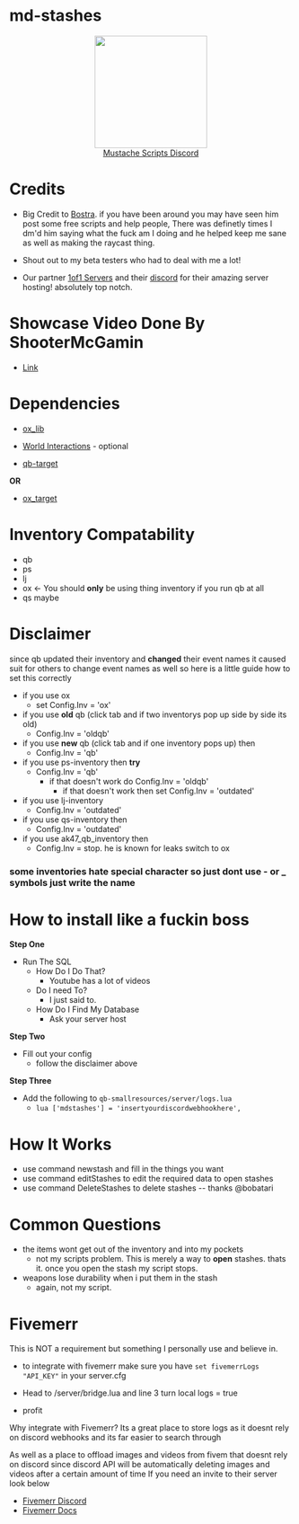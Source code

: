 <h1>md-stashes</h1>
<div align="center">
  <a href="https://discord.gg/sAMzrB4DDx">
    <img src="https://files.fivemerr.com/images/7ae3f8d3-60bc-4ec5-8502-93bb8a807eff.png" width =200px>
  </a><br>
  <a href="https://discord.gg/sAMzrB4DDx">Mustache Scripts Discord</a><br>
</div>

<h1>Credits</h1>

- Big Credit to [Bostra](https://discord.gg/5ncbwMNq). if you have been around you may have seen him post some free scripts and help people, There was definetly times I dm'd him saying what the fuck am I doing and he helped keep me sane as well as making the raycast thing.

- Shout out to my beta testers who had to deal with me a lot!

- Our partner [1of1 Servers]( https://1of1servers.com/) and their [discord](https://discord.gg/1of1servers) for their amazing server hosting! absolutely top notch.

<h1>Showcase Video Done By ShooterMcGamin</h1>

- [Link](https://www.youtube.com/watch?v=N0zdbZ3CM9Y)

<h1>Dependencies</h1>

- [ox_lib](https://github.com/CommunityOx/ox_lib/releases)

- [World Interactions](https://github.com/darktrovx/interact) - optional

- [qb-target](https://github.com/qbcore-framework/qb-target)

**OR**

- [ox_target](https://github.com/CommunityOx/ox_target)

<h1> Inventory Compatability </h1>

- qb
- ps
- lj
- ox <- You should **only** be using thing inventory if you run qb at all
- qs maybe

<h1> Disclaimer </h1>
since qb updated their inventory and <b>changed</b> their event names it caused suit for others to change event names as well so here is a little guide how to set this correctly

- if you use ox
  - set Config.Inv = 'ox'
- if you use **old** qb (click tab and if two inventorys pop up side by side its old)
  - Config.Inv = 'oldqb'
- if you use **new** qb (click tab and if one inventory pops up) then
  - Config.Inv = 'qb'
- if you use ps-inventory then **try**
  - Config.Inv = 'qb'
    - if that doesn't work do Config.Inv = 'oldqb'
      - if that doesn't work then set Config.Inv = 'outdated'
- if you use lj-inventory
  - Config.Inv = 'outdated'
- if you use qs-inventory then
  - Config.Inv = 'outdated'
- if you use ak47_qb_inventory then
  - Config.Inv = stop. he is known for leaks switch to ox

### some inventories hate special character so just dont use - or _ symbols just write the name

<h1>How to install like a fuckin boss</h1>

<b> Step One </b>

- Run The SQL
  - How Do I Do That?
    - Youtube has a lot of videos
  - Do I need To?
    - I just said to.
  - How Do I Find My Database
    - Ask your server host

<b> Step Two </b>

- Fill out your config
  - follow the disclaimer above

<b> Step Three </b>

- Add the following to ```qb-smallresources/server/logs.lua```
  - ```lua ['mdstashes'] = 'insertyourdiscordwebhookhere',```

<p> </p>

<h1>How It Works</h1>

- use command newstash and fill in the things you want
- use command editStashes to edit the required data to open stashes
- use command DeleteStashes to delete stashes -- thanks @bobatari

<h1> Common Questions </h1>

- the items wont get out of the inventory and into my pockets
  - not my scripts problem. This is merely a way to **open** stashes. thats it. once you open the stash my script stops.
- weapons lose durability when i put them in the stash
  - again, not my script.

<h1>Fivemerr</h1>
This is NOT a requirement but something I personally use and believe in.

- to integrate with fivemerr make sure you have  ```set fivemerrLogs "API_KEY"```   in your server.cfg

- Head to /server/bridge.lua and line 3 turn local logs = true

- profit

Why integrate with Fivemerr? Its a great place to store logs as it doesnt rely on discord webhooks and its far easier to search through

As well as a place to offload images and videos from fivem that doesnt rely on discord since discord API will be automatically deleting images and videos after a certain amount of time If you need an invite to their server look below
- [Fivemerr Discord](https://discord.com/invite/fivemerr)
- [Fivemerr Docs](https://docs.fivemerr.com/)